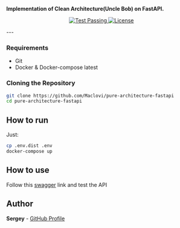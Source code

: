 **Implementation of Clean Architecture(Uncle Bob) on FastAPI.**

<p align="center">

<a href="https://github.com/Maclovi/pure-architecture-fastapi/actions/workflows/pr_tests.yaml" target="_blank">
	<img src="https://github.com/Maclovi/pure-architecture-fastapi/actions/workflows/pr_tests.yaml/badge.svg?branch=main" alt="Test Passing"/>
</a>

  <a href="https://github.com/Maclovi/pure-architecture-fastapi/blob/main/LICENSE" target="_blank">
    <img src="https://img.shields.io/github/license/Maclovi/pure-architecture-fastapi.png" alt="License"/>
  </a>

</p>
---

### Requirements
- Git
- Docker & Docker-compose latest

### Cloning the Repository
```bash
git clone https://github.com/Maclovi/pure-architecture-fastapi
cd pure-architecture-fastapi
```

## How to run
Just:
```bash
cp .env.dist .env
docker-compose up
```

## How to use
Follow this [swagger](http://localhost:8000/docs) link and test the API

## Author
**Sergey** - [GitHub Profile](https://github.com/Maclovi)
